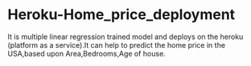 # Heroku-Home_price_deployment
It is multiple linear regression trained model and deploys on the heroku (platform as a service).It can help to predict the home price in the USA,based upon Area,Bedrooms,Age of house.
